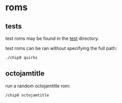 # roms

## tests
test roms may be found in the [test](test) directory.

test roms can be ran without specifying the full path:
```bash
./chip8 quirks
```

## octojamtitle
run a random octojamtitle rom:
```bash
/chip8 octojamtitle
```
